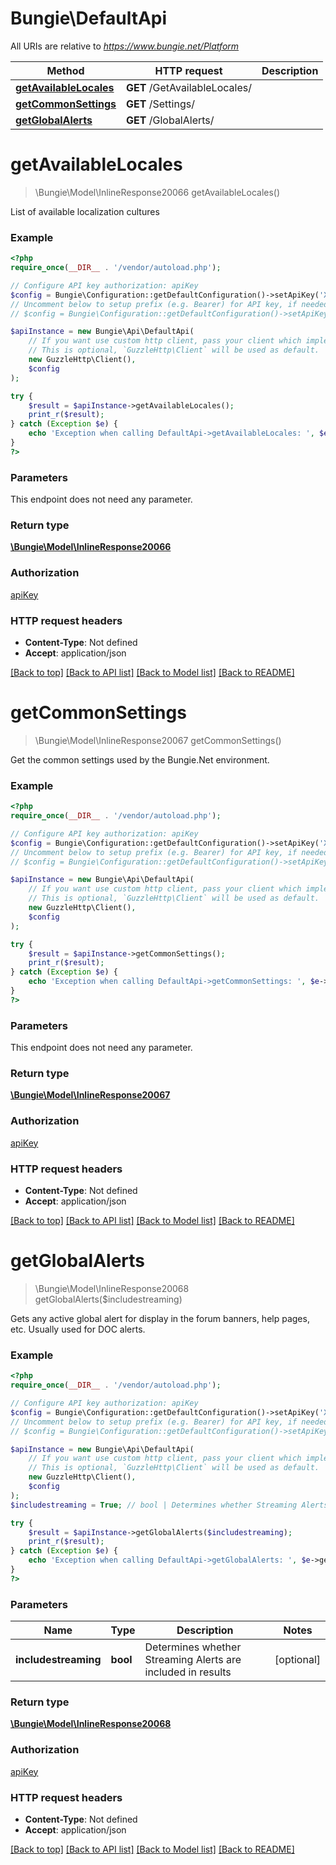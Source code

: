 # Bungie\DefaultApi

All URIs are relative to *https://www.bungie.net/Platform*

Method | HTTP request | Description
------------- | ------------- | -------------
[**getAvailableLocales**](DefaultApi.md#getAvailableLocales) | **GET** /GetAvailableLocales/ | 
[**getCommonSettings**](DefaultApi.md#getCommonSettings) | **GET** /Settings/ | 
[**getGlobalAlerts**](DefaultApi.md#getGlobalAlerts) | **GET** /GlobalAlerts/ | 


# **getAvailableLocales**
> \Bungie\Model\InlineResponse20066 getAvailableLocales()



List of available localization cultures

### Example
```php
<?php
require_once(__DIR__ . '/vendor/autoload.php');

// Configure API key authorization: apiKey
$config = Bungie\Configuration::getDefaultConfiguration()->setApiKey('X-API-Key', 'YOUR_API_KEY');
// Uncomment below to setup prefix (e.g. Bearer) for API key, if needed
// $config = Bungie\Configuration::getDefaultConfiguration()->setApiKeyPrefix('X-API-Key', 'Bearer');

$apiInstance = new Bungie\Api\DefaultApi(
    // If you want use custom http client, pass your client which implements `GuzzleHttp\ClientInterface`.
    // This is optional, `GuzzleHttp\Client` will be used as default.
    new GuzzleHttp\Client(),
    $config
);

try {
    $result = $apiInstance->getAvailableLocales();
    print_r($result);
} catch (Exception $e) {
    echo 'Exception when calling DefaultApi->getAvailableLocales: ', $e->getMessage(), PHP_EOL;
}
?>
```

### Parameters
This endpoint does not need any parameter.

### Return type

[**\Bungie\Model\InlineResponse20066**](../Model/InlineResponse20066.md)

### Authorization

[apiKey](../../README.md#apiKey)

### HTTP request headers

 - **Content-Type**: Not defined
 - **Accept**: application/json

[[Back to top]](#) [[Back to API list]](../../README.md#documentation-for-api-endpoints) [[Back to Model list]](../../README.md#documentation-for-models) [[Back to README]](../../README.md)

# **getCommonSettings**
> \Bungie\Model\InlineResponse20067 getCommonSettings()



Get the common settings used by the Bungie.Net environment.

### Example
```php
<?php
require_once(__DIR__ . '/vendor/autoload.php');

// Configure API key authorization: apiKey
$config = Bungie\Configuration::getDefaultConfiguration()->setApiKey('X-API-Key', 'YOUR_API_KEY');
// Uncomment below to setup prefix (e.g. Bearer) for API key, if needed
// $config = Bungie\Configuration::getDefaultConfiguration()->setApiKeyPrefix('X-API-Key', 'Bearer');

$apiInstance = new Bungie\Api\DefaultApi(
    // If you want use custom http client, pass your client which implements `GuzzleHttp\ClientInterface`.
    // This is optional, `GuzzleHttp\Client` will be used as default.
    new GuzzleHttp\Client(),
    $config
);

try {
    $result = $apiInstance->getCommonSettings();
    print_r($result);
} catch (Exception $e) {
    echo 'Exception when calling DefaultApi->getCommonSettings: ', $e->getMessage(), PHP_EOL;
}
?>
```

### Parameters
This endpoint does not need any parameter.

### Return type

[**\Bungie\Model\InlineResponse20067**](../Model/InlineResponse20067.md)

### Authorization

[apiKey](../../README.md#apiKey)

### HTTP request headers

 - **Content-Type**: Not defined
 - **Accept**: application/json

[[Back to top]](#) [[Back to API list]](../../README.md#documentation-for-api-endpoints) [[Back to Model list]](../../README.md#documentation-for-models) [[Back to README]](../../README.md)

# **getGlobalAlerts**
> \Bungie\Model\InlineResponse20068 getGlobalAlerts($includestreaming)



Gets any active global alert for display in the forum banners, help pages, etc. Usually used for DOC alerts.

### Example
```php
<?php
require_once(__DIR__ . '/vendor/autoload.php');

// Configure API key authorization: apiKey
$config = Bungie\Configuration::getDefaultConfiguration()->setApiKey('X-API-Key', 'YOUR_API_KEY');
// Uncomment below to setup prefix (e.g. Bearer) for API key, if needed
// $config = Bungie\Configuration::getDefaultConfiguration()->setApiKeyPrefix('X-API-Key', 'Bearer');

$apiInstance = new Bungie\Api\DefaultApi(
    // If you want use custom http client, pass your client which implements `GuzzleHttp\ClientInterface`.
    // This is optional, `GuzzleHttp\Client` will be used as default.
    new GuzzleHttp\Client(),
    $config
);
$includestreaming = True; // bool | Determines whether Streaming Alerts are included in results

try {
    $result = $apiInstance->getGlobalAlerts($includestreaming);
    print_r($result);
} catch (Exception $e) {
    echo 'Exception when calling DefaultApi->getGlobalAlerts: ', $e->getMessage(), PHP_EOL;
}
?>
```

### Parameters

Name | Type | Description  | Notes
------------- | ------------- | ------------- | -------------
 **includestreaming** | **bool**| Determines whether Streaming Alerts are included in results | [optional]

### Return type

[**\Bungie\Model\InlineResponse20068**](../Model/InlineResponse20068.md)

### Authorization

[apiKey](../../README.md#apiKey)

### HTTP request headers

 - **Content-Type**: Not defined
 - **Accept**: application/json

[[Back to top]](#) [[Back to API list]](../../README.md#documentation-for-api-endpoints) [[Back to Model list]](../../README.md#documentation-for-models) [[Back to README]](../../README.md)

